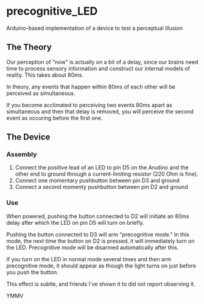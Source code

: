 # precognitive_LED
Arduino-based implementation of a device to test a perceptual illusion

## The Theory
Our perception of "now" is actually on a bit of a delay, since our brains need time to process sensory information and construct our internal models of reality. This takes about 80ms.

In theory, any events that happen within 80ms of each other will be perceived as simultaneous.

If you become acclimated to perceiving two events 80ms apart as simultaneous and then that delay is removed, you will perceive the second event as occuring before the first one.

## The Device
### Assembly
1. Connect the positive lead of an LED to pin D5 on the Arudino and the other end to ground through a current-limiting resistor (220 Ohm is fine).
2. Connect one momentary pushbutton between pin D3 and ground
3. Connect a second momenty pushbutton between pin D2 and ground

### Use
When powered, pushing the button connected to D2 will initiate an 80ms delay after which the LED on pin D5 will turn on briefly.

Pushing the button connected to D3 will arm "precognitive mode." In this mode, the next time the button on D2 is pressed, it will immediately turn on the LED. Precognitive mode will be disarmed automatically after this.

If you turn on the LED in normal mode several times and then arm precognitive mode, it should appear as though the light turns on just before you push the button.

This effect is subtle, and friends I've shown it to did not report observing it.

YMMV
